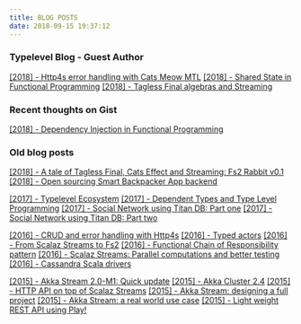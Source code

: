 ```yaml
---
title: BLOG POSTS
date: 2018-09-15 19:37:12
---
```


### Typelevel Blog - Guest Author

[[2018] - Http4s error handling with Cats Meow MTL](https://typelevel.org/blog/2018/08/25/http4s-error-handling-mtl.html)
[[2018] - Shared State in Functional Programming](https://typelevel.org/blog/2018/06/07/shared-state-in-fp.html)
[[2018] - Tagless Final algebras and Streaming](https://typelevel.org/blog/2018/05/09/tagless-final-streaming.html)

### Recent thoughts on Gist

[[2018] - Dependency Injection in Functional Programming](https://gist.github.com/gvolpe/1454db0ed9476ed0189dcc016fd758aa)

### Old blog posts

[[2018] - A tale of Tagless Final, Cats Effect and Streaming: Fs2 Rabbit v0.1](https://partialflow.wordpress.com/2018/02/01/a-tale-of-tagless-final-cats-effect-and-streaming-fs2-rabbit-v0-1/)
[[2018] - Open sourcing Smart Backpacker App backend](https://partialflow.wordpress.com/2018/01/09/open-sourcing-smart-backpacker-app-backend/)

[[2017] - Typelevel Ecosystem](https://partialflow.wordpress.com/2017/11/03/typelevel-ecosystem/)
[[2017] - Dependent Types and Type Level Programming](https://partialflow.wordpress.com/2017/07/26/dependent-types-type-level-programming/)
[[2017] - Social Network using Titan DB: Part one](https://partialflow.wordpress.com/2017/02/26/social-network-using-titan-db-part-1/)
[[2017] - Social Network using Titan DB: Part two](https://partialflow.wordpress.com/2017/03/04/social-network-using-titan-db-part-2/)

[[2016] - CRUD and error handling with Http4s](https://partialflow.wordpress.com/2016/10/18/crud-and-error-handling-with-http4s/)
[[2016] - Typed actors](https://partialflow.wordpress.com/2016/08/07/typed-actors/)
[[2016] - From Scalaz Streams to Fs2](https://partialflow.wordpress.com/2016/07/17/from-scalaz-streams-to-fs2/)
[[2016] - Functional Chain of Responsibility pattern](https://partialflow.wordpress.com/2016/05/25/functional-chain-of-responsibility-pattern/)
[[2016] - Scalaz Streams: Parallel computations and better testing](https://partialflow.wordpress.com/2016/04/28/scalaz-streams-parallel-processing-and-better-testing/)
[[2016] - Cassandra Scala drivers](https://partialflow.wordpress.com/2016/01/26/cassandra-scala-drivers/)

[[2015] - Akka Stream 2.0-M1: Quick update](https://partialflow.wordpress.com/2015/11/07/akka-stream-2-0-m1-quick-update/)
[[2015] - Akka Cluster 2.4](https://partialflow.wordpress.com/2015/11/02/akka-cluster-2-4/)
[[2015] - HTTP API on top of Scalaz Streams](https://partialflow.wordpress.com/2015/09/16/http-api-on-top-of-scalaz-streams/)
[[2015] - Akka Stream: designing a full project](https://partialflow.wordpress.com/2015/08/17/akka-streams-designing-a-full-project/)
[[2015] - Akka Stream: a real world use case](https://partialflow.wordpress.com/2015/08/13/akka-streams-a-real-world-case/)
[[2015] - Light weight REST API using Play!](https://partialflow.wordpress.com/2015/08/11/light-weight-rest-api-using-play-framework-2-4-x/)

